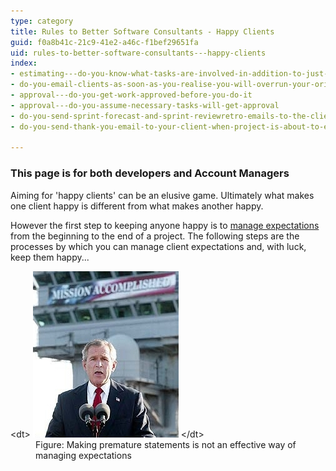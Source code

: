 ```yaml
---
type: category
title: Rules to Better Software Consultants - Happy Clients
guid: f0a8b41c-21c9-41e2-a46c-f1bef29651fa
uid: rules-to-better-software-consultants---happy-clients
index:
- estimating---do-you-know-what-tasks-are-involved-in-addition-to-just-development-work-items
- do-you-email-clients-as-soon-as-you-realise-you-will-overrun-your-original-estimate
- approval---do-you-get-work-approved-before-you-do-it
- approval---do-you-assume-necessary-tasks-will-get-approval
- do-you-send-sprint-forecast-and-sprint-reviewretro-emails-to-the-client
- do-you-send-thank-you-email-to-your-client-when-project-is-about-to-end

---
```

### This page is for both developers and Account Managers

Aiming for 'happy clients' can be an elusive game. Ultimately what makes one client happy is different from what makes another happy.

However
 the first step to keeping anyone happy is to [manage expectations](/do-you-manage-clients-expectations) from the beginning to the end of a project.
The following steps are the processes by which you can manage client expectations and, with luck, keep them happy...
<dl class="image"> &lt;dt&gt; <img src="SuccessfulProjects_ManagingExpectations.jpg" border="0" alt=""> &lt;/dt&gt; <dd> Figure: Making premature statements is not an effective way of managing expectations </dd> </dl>

